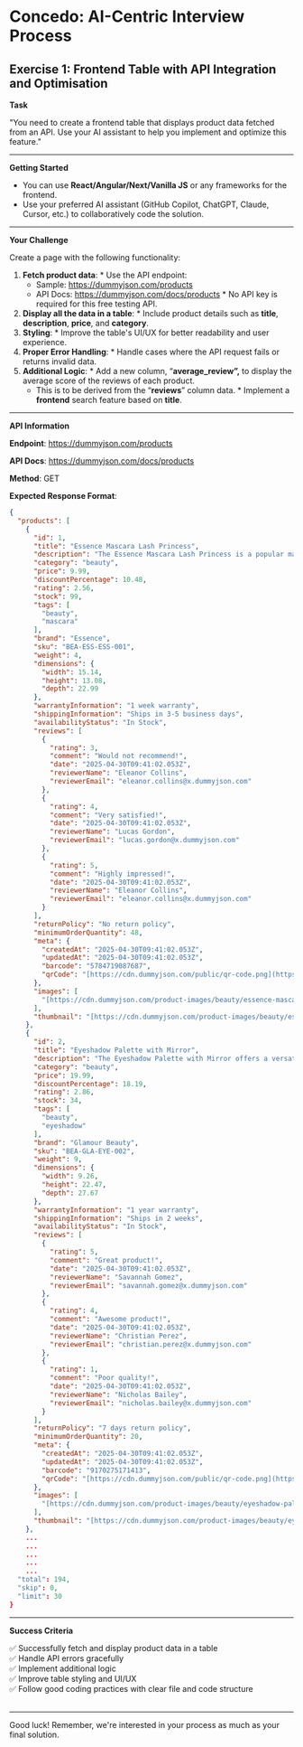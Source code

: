 # Concedo: AI-Centric Interview Process

## Exercise 1: Frontend Table with API Integration and Optimisation

**Task**

"You need to create a frontend table that displays product data fetched from an API. Use your AI assistant to help you implement and optimize this feature."

---
**Getting Started**

*   You can use **React/Angular/Next/Vanilla JS** or any frameworks for the frontend.
*   Use your preferred AI assistant (GitHub Copilot, ChatGPT, Claude, Cursor, etc.) to collaboratively code the solution.
---
**Your Challenge**

Create a page with the following functionality:

1.   **Fetch product data**:
    *   Use the API endpoint:
        *   Sample: <https://dummyjson.com/products>
        *   API Docs: <https://dummyjson.com/docs/products>
    *   No API key is required for this free testing API.
2.   **Display all the data in a table**:
    *   Include product details such as **title**, **description**, **price**, and **category**.
3.   **Styling**:
    *   Improve the table's UI/UX for better readability and user experience.
4.   **Proper Error Handling**:
    *   Handle cases where the API request fails or returns invalid data.
5.   **Additional Logic**:
    *   Add a new column, “**average\_review”,** to display the average score of the reviews of each product.
        *   This is to be derived from the “**reviews**” column data.
    *   Implement a **frontend** search feature based on **title**.
---
**API Information**

**Endpoint**: <https://dummyjson.com/products>

**API Docs**: <https://dummyjson.com/docs/products>

**Method**: GET

**Expected Response Format**:

```json
{
  "products": [
    {
      "id": 1,
      "title": "Essence Mascara Lash Princess",
      "description": "The Essence Mascara Lash Princess is a popular mascara known for its volumizing and lengthening effects. Achieve dramatic lashes with this long-lasting and cruelty-free formula.",
      "category": "beauty",
      "price": 9.99,
      "discountPercentage": 10.48,
      "rating": 2.56,
      "stock": 99,
      "tags": [
        "beauty",
        "mascara"
      ],
      "brand": "Essence",
      "sku": "BEA-ESS-ESS-001",
      "weight": 4,
      "dimensions": {
        "width": 15.14,
        "height": 13.08,
        "depth": 22.99
      },
      "warrantyInformation": "1 week warranty",
      "shippingInformation": "Ships in 3-5 business days",
      "availabilityStatus": "In Stock",
      "reviews": [
        {
          "rating": 3,
          "comment": "Would not recommend!",
          "date": "2025-04-30T09:41:02.053Z",
          "reviewerName": "Eleanor Collins",
          "reviewerEmail": "eleanor.collins@x.dummyjson.com"
        },
        {
          "rating": 4,
          "comment": "Very satisfied!",
          "date": "2025-04-30T09:41:02.053Z",
          "reviewerName": "Lucas Gordon",
          "reviewerEmail": "lucas.gordon@x.dummyjson.com"
        },
        {
          "rating": 5,
          "comment": "Highly impressed!",
          "date": "2025-04-30T09:41:02.053Z",
          "reviewerName": "Eleanor Collins",
          "reviewerEmail": "eleanor.collins@x.dummyjson.com"
        }
      ],
      "returnPolicy": "No return policy",
      "minimumOrderQuantity": 48,
      "meta": {
        "createdAt": "2025-04-30T09:41:02.053Z",
        "updatedAt": "2025-04-30T09:41:02.053Z",
        "barcode": "5784719087687",
        "qrCode": "[https://cdn.dummyjson.com/public/qr-code.png](https://cdn.dummyjson.com/public/qr-code.png)"
      },
      "images": [
        "[https://cdn.dummyjson.com/product-images/beauty/essence-mascara-lash-princess/1.webp](https://cdn.dummyjson.com/product-images/beauty/essence-mascara-lash-princess/1.webp)"
      ],
      "thumbnail": "[https://cdn.dummyjson.com/product-images/beauty/essence-mascara-lash-princess/thumbnail.webp](https://cdn.dummyjson.com/product-images/beauty/essence-mascara-lash-princess/thumbnail.webp)"
    },
    {
      "id": 2,
      "title": "Eyeshadow Palette with Mirror",
      "description": "The Eyeshadow Palette with Mirror offers a versatile range of eyeshadow shades for creating stunning eye looks. With a built-in mirror, it's convenient for on-the-go makeup application.",
      "category": "beauty",
      "price": 19.99,
      "discountPercentage": 18.19,
      "rating": 2.86,
      "stock": 34,
      "tags": [
        "beauty",
        "eyeshadow"
      ],
      "brand": "Glamour Beauty",
      "sku": "BEA-GLA-EYE-002",
      "weight": 9,
      "dimensions": {
        "width": 9.26,
        "height": 22.47,
        "depth": 27.67
      },
      "warrantyInformation": "1 year warranty",
      "shippingInformation": "Ships in 2 weeks",
      "availabilityStatus": "In Stock",
      "reviews": [
        {
          "rating": 5,
          "comment": "Great product!",
          "date": "2025-04-30T09:41:02.053Z",
          "reviewerName": "Savannah Gomez",
          "reviewerEmail": "savannah.gomez@x.dummyjson.com"
        },
        {
          "rating": 4,
          "comment": "Awesome product!",
          "date": "2025-04-30T09:41:02.053Z",
          "reviewerName": "Christian Perez",
          "reviewerEmail": "christian.perez@x.dummyjson.com"
        },
        {
          "rating": 1,
          "comment": "Poor quality!",
          "date": "2025-04-30T09:41:02.053Z",
          "reviewerName": "Nicholas Bailey",
          "reviewerEmail": "nicholas.bailey@x.dummyjson.com"
        }
      ],
      "returnPolicy": "7 days return policy",
      "minimumOrderQuantity": 20,
      "meta": {
        "createdAt": "2025-04-30T09:41:02.053Z",
        "updatedAt": "2025-04-30T09:41:02.053Z",
        "barcode": "9170275171413",
        "qrCode": "[https://cdn.dummyjson.com/public/qr-code.png](https://cdn.dummyjson.com/public/qr-code.png)"
      },
      "images": [
        "[https://cdn.dummyjson.com/product-images/beauty/eyeshadow-palette-with-mirror/1.webp](https://cdn.dummyjson.com/product-images/beauty/eyeshadow-palette-with-mirror/1.webp)"
      ],
      "thumbnail": "[https://cdn.dummyjson.com/product-images/beauty/eyeshadow-palette-with-mirror/thumbnail.webp](https://cdn.dummyjson.com/product-images/beauty/eyeshadow-palette-with-mirror/thumbnail.webp)"
    },
    ...
    ...
    ...
    ...
    ...
  "total": 194,
  "skip": 0,
  "limit": 30
}
```
---
**Success Criteria** <br/>

✅ Successfully fetch and display product data in a table <br/>
✅ Handle API errors gracefully <br/>
✅ Implement additional logic <br/>
✅ Improve table styling and UI/UX <br/>
✅ Follow good coding practices with clear file and code structure <br/><br/>

---
Good luck! Remember, we're interested in your process as much as your final solution.

